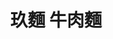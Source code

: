 ---
title: "玖麵 牛肉麵"
description: "玖麵 牛肉麵"
layout: shop
keywords:
  - 美食競賽
  - 台灣美食
  - 美食精選
datePublished: "2025-06-30"
dateModified: "2025-07-05"
city: "彰化縣"
district: "員林市"
address: "510彰化縣員林市莒光路422號"
phone: "048332260"
geo: "23.96171098826614, 120.56692958620958"
google_map: "https://maps.app.goo.gl/HzbC9MXh2D1DwHvP6"
footinder: "https://footinder.com.tw/%E5%BD%B0%E5%8C%96%E7%B8%A3%E5%93%A1%E6%9E%97%E5%B8%82/58478/"
official: "https://www.facebook.com/profile.php?id=100070920091825"
award:
  - name: "台北國際牛肉麵節"
    year: "2024"
    entries:
      - group: "鮮食組"
        cooking_style: "清燉"
        rank: "銅牌"

---